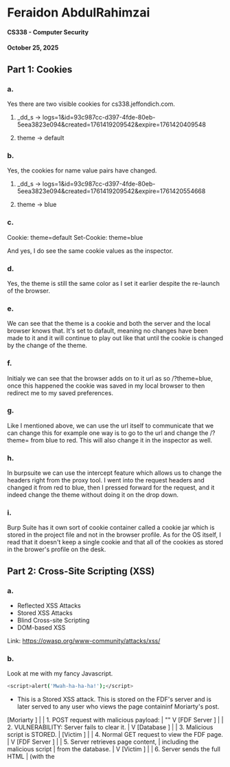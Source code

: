 # Feraidon AbdulRahimzai
#### CS338 - Computer Security
#### October 25, 2025


## Part 1: Cookies

### a. 
Yes there are two visible cookies for cs338.jeffondich.com. 

1. _dd_s -> logs=1&id=93c987cc-d397-4fde-80eb-5eea3823e094&created=1761419209542&expire=1761420409548

2. theme -> default


### b. 
Yes, the cookies for name value pairs have changed.

1. _dd_s -> logs=1&id=93c987cc-d397-4fde-80eb-5eea3823e094&created=1761419209542&expire=1761420554668

2. theme -> blue


### c. 

Cookie: theme=default
Set-Cookie: theme=blue

And yes, I do see the same cookie values as the inspector.

### d. 
Yes, the theme is still the same color as I set it earlier despite the re-launch of the browser.


### e. 
We can see that the theme is a cookie and both the server and the local browser knows that. It's set to dafault, meaning no changes have been made to it and it will continue to play out like that until the cookie is changed by the change of the theme.

### f. 
Initialy we can see that the browser adds on to it url as so /?theme=blue, once this happened the cookie was saved in my local browser to then redirect me to my saved preferences.

### g. 
Like I mentioned above, we can use the url itself to communicate that we can change this for example one way is to go to the url and change the /?theme= from blue to red. This will also change it in the inspector as well.

### h.
In burpsuite we can use the intercept feature which allows us to change the headers right from the proxy tool. I went into the request headers and changed it from red to blue, then I pressed forward for the request, and it indeed change the theme without doing it on the drop down.

### i.
Burp Suite has it own sort of cookie container called a cookie jar which is stored in the project file and not in the browser profile. As for the OS itself, I read that it doesn't keep a single cookie and that all of the cookies as stored in the brower's profile on the desk. 


## Part 2: Cross-Site Scripting (XSS)

### a. 

- Reflected XSS Attacks
- Stored XSS Attacks
- Blind Cross-site Scripting
- DOM-based XSS 

Link: https://owasp.org/www-community/attacks/xss/


### b.

Look at me with my fancy Javascript. 
```bash
<script>alert('Mwah-ha-ha-ha!');</script>
```

- This is a Stored XSS attack. This is stored on the FDF's server and is later served to any user who views the page containinf Moriarty's post.

[Moriarty ]
       |
       | 1. POST request with malicious payload:
       |    "<script>alert(...)</script>"
       V
[FDF Server ]
       |
       | 2. VULNERABILITY: Server fails to clear it.
       |
       V
 [Database ]
       |
       | 3. Malicious script is STORED.
       |
[Victim ]
       |
       | 4. Normal GET request to view the FDF page.
       |
       V
[FDF Server ]
       |
       | 5. Server retrieves page content,
       |    including the malicious script
       |    from the database.
       |
       V
  [Victim ]
       |
       | 6. Server sends the full HTML
       |    (with the <script>) to the victim's browser.
       |
       V
[Victim's Browser]
       |
       | 7. Browser renders HTML and EXECUTES
       |    the malicious script.
       |
       V
  (Popup Alert!)



### c.

A virulent attack could be phishing for credentials. The script could erase the entire FDF page and replace it with a fake "Session Expired - Please Log In Again" form. When Alice enters her password, it would be sent to Moriary's server.

### d. 

Another attack that could be more virulent than Moriarty's but different from my first Idea would be to somehow gain access to become an admin who can then delete all of the posts or do all sorts of things with that privilege. So essentially like an admin-hijack to get hgih level access.

### e.

A technique the server or the browser could use to prevent what Moriarty is doing is by not allowing code from the posts to run at all. This significantly reduces the attacks to almost none. The main vulnerability of this is the allowing of JavaScript code into the form itself. But in the absence of that we can edit our sever side code to encode the the stored text so that it remains as plain text intead of executing. So the (<) signs could be encoding into something else which will not allow it to execute.
